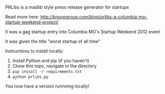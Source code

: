 PRLibs is a madlib style press release generator for startups

Read more here: http://knoopgroup.com/blog/prlibs-a-columbia-mo-startup-weekend-project/

It was a gag startup entry into Columbia MO's Startup Weekend 2012 event

It was given the title "worst startup of all time"

Instructions to install locally:

1. Install Python and pip (if you haven't)
2. Clone this repo, navigate to the directory
3. `pip install -r requirements.txt`
4. `python prlibs.py`

You now have a version runnning locally!